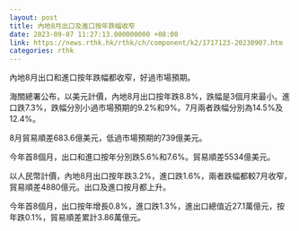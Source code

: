 ```yaml
---
layout: post
title: 內地8月出口及進口按年跌幅收窄
date: 2023-09-07 11:27:13.000000000 +08:00
link: https://news.rthk.hk/rthk/ch/component/k2/1717123-20230907.htm
categories: rthk
---
```


內地8月出口和進口按年跌幅都收窄，好過市場預期。

海關總署公布，以美元計價，內地8月出口按年跌8.8%，跌幅是3個月來最小。進口跌7.3%，跌幅分別小過市場預期的9.2%和9%。7月兩者跌幅分別為14.5%及12.4%。

8月貿易順差683.6億美元，低過市場預期的739億美元。

今年首8個月，出口和進口按年分別跌5.6%和7.6%。貿易順差5534億美元。

以人民幣計價，內地8月出口按年跌3.2%，進口跌1.6%，兩者跌幅都較7月收窄，貿易順差4880億元。出口及進口按月都上升。

今年首8個月，出口按年增長0.8%，進口跌1.3%，進出口總值近27.1萬億元，按年跌0.1%，貿易順差累計3.86萬億元。
